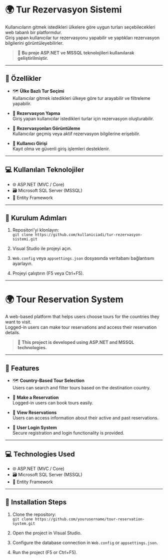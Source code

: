 # 🌍 Tur Rezervasyon Sistemi

Kullanıcıların gitmek istedikleri ülkelere göre uygun turları seçebilecekleri web tabanlı bir platformdur.  
Giriş yapan kullanıcılar tur rezervasyonu yapabilir ve yaptıkları rezervasyon bilgilerini görüntüleyebilirler.

> 🔧 **Bu proje ASP.NET ve MSSQL teknolojileri kullanılarak geliştirilmiştir.**

---

## 🧩 Özellikler

- 🗺️ **Ülke Bazlı Tur Seçimi**  
  Kullanıcılar gitmek istedikleri ülkeye göre tur arayabilir ve filtreleme yapabilir.

- 📝 **Rezervasyon Yapma**  
  Giriş yapan kullanıcılar istedikleri turlar için rezervasyon oluşturabilir.

- 📄 **Rezervasyonları Görüntüleme**  
  Kullanıcılar geçmiş veya aktif rezervasyon bilgilerine erişebilir.

- 🔐 **Kullanıcı Girişi**  
  Kayıt olma ve güvenli giriş işlemleri desteklenir.

---

## 💻 Kullanılan Teknolojiler

- 🌐 ASP.NET (MVC / Core)
- 🗃️ Microsoft SQL Server (MSSQL)
- 🧩 Entity Framework

---

## 🚀 Kurulum Adımları

1. Repositori'yi klonlayın:  
   `git clone https://github.com/kullaniciadi/tur-rezervasyon-sistemi.git`

2. Visual Studio ile projeyi açın.

3. `Web.config` veya `appsettings.json` dosyasında veritabanı bağlantısını ayarlayın.

4. Projeyi çalıştırın (F5 veya Ctrl+F5).

---

# 🌍 Tour Reservation System

A web-based platform that helps users choose tours for the countries they want to visit.  
Logged-in users can make tour reservations and access their reservation details.

> 🔧 **This project is developed using ASP.NET and MSSQL technologies.**

---

## 🧩 Features

- 🗺️ **Country-Based Tour Selection**  
  Users can search and filter tours based on the destination country.

- 📝 **Make a Reservation**  
  Logged-in users can book tours easily.

- 📄 **View Reservations**  
  Users can access information about their active and past reservations.

- 🔐 **User Login System**  
  Secure registration and login functionality is provided.

---

## 💻 Technologies Used

- 🌐 ASP.NET (MVC / Core)
- 🗃️ Microsoft SQL Server (MSSQL)
- 🧩 Entity Framework

---

## 🚀 Installation Steps

1. Clone the repository:  
   `git clone https://github.com/yourusername/tour-reservation-system.git`

2. Open the project in Visual Studio.

3. Configure the database connection in `Web.config` or `appsettings.json`.

4. Run the project (F5 or Ctrl+F5).
